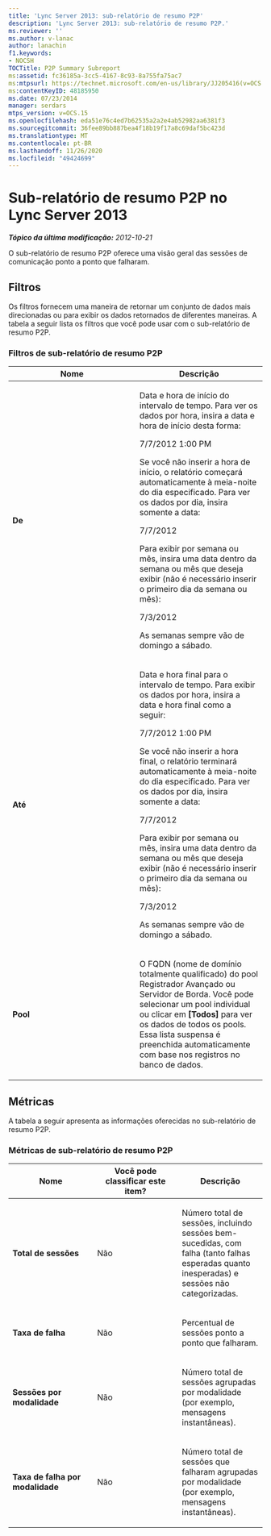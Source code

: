 ```yaml
---
title: 'Lync Server 2013: sub-relatório de resumo P2P'
description: 'Lync Server 2013: sub-relatório de resumo P2P.'
ms.reviewer: ''
ms.author: v-lanac
author: lanachin
f1.keywords:
- NOCSH
TOCTitle: P2P Summary Subreport
ms:assetid: fc36185a-3cc5-4167-8c93-8a755fa75ac7
ms:mtpsurl: https://technet.microsoft.com/en-us/library/JJ205416(v=OCS.15)
ms:contentKeyID: 48185950
ms.date: 07/23/2014
manager: serdars
mtps_version: v=OCS.15
ms.openlocfilehash: eda51e76c4ed7b62535a2a2e4ab52982aa6381f3
ms.sourcegitcommit: 36fee89bb887bea4f18b19f17a8c69daf5bc423d
ms.translationtype: MT
ms.contentlocale: pt-BR
ms.lasthandoff: 11/26/2020
ms.locfileid: "49424699"
---
```

# <a name="p2p-summary-subreport-in-lync-server-2013"></a>Sub-relatório de resumo P2P no Lync Server 2013

<div data-xmlns="http://www.w3.org/1999/xhtml">

<div class="topic" data-xmlns="http://www.w3.org/1999/xhtml" data-msxsl="urn:schemas-microsoft-com:xslt" data-cs="https://msdn.microsoft.com/">

<div data-asp="https://msdn2.microsoft.com/asp">



</div>

<div id="mainSection">

<div id="mainBody">

<span> </span>

_**Tópico da última modificação:** 2012-10-21_

O sub-relatório de resumo P2P oferece uma visão geral das sessões de comunicação ponto a ponto que falharam.

<div>

## <a name="filters"></a>Filtros

Os filtros fornecem uma maneira de retornar um conjunto de dados mais direcionadas ou para exibir os dados retornados de diferentes maneiras. A tabela a seguir lista os filtros que você pode usar com o sub-relatório de resumo P2P.

### <a name="p2p-summary-subreport-filters"></a>Filtros de sub-relatório de resumo P2P

<table>
<colgroup>
<col style="width: 50%" />
<col style="width: 50%" />
</colgroup>
<thead>
<tr class="header">
<th>Nome</th>
<th>Descrição</th>
</tr>
</thead>
<tbody>
<tr class="odd">
<td><p><strong>De</strong></p></td>
<td><p>Data e hora de início do intervalo de tempo. Para ver os dados por hora, insira a data e hora de início desta forma:</p>
<p>7/7/2012 1:00 PM</p>
<p>Se você não inserir a hora de início, o relatório começará automaticamente à meia-noite do dia especificado. Para ver os dados por dia, insira somente a data:</p>
<p>7/7/2012</p>
<p>Para exibir por semana ou mês, insira uma data dentro da semana ou mês que deseja exibir (não é necessário inserir o primeiro dia da semana ou mês):</p>
<p>7/3/2012</p>
<p>As semanas sempre vão de domingo a sábado.</p></td>
</tr>
<tr class="even">
<td><p><strong>Até</strong></p></td>
<td><p>Data e hora final para o intervalo de tempo. Para exibir os dados por hora, insira a data e hora final como a seguir:</p>
<p>7/7/2012 1:00 PM</p>
<p>Se você não inserir a hora final, o relatório terminará automaticamente à meia-noite do dia especificado. Para ver os dados por dia, insira somente a data:</p>
<p>7/7/2012</p>
<p>Para exibir por semana ou mês, insira uma data dentro da semana ou mês que deseja exibir (não é necessário inserir o primeiro dia da semana ou mês):</p>
<p>7/3/2012</p>
<p>As semanas sempre vão de domingo a sábado.</p></td>
</tr>
<tr class="odd">
<td><p><strong>Pool</strong></p></td>
<td><p>O FQDN (nome de domínio totalmente qualificado) do pool Registrador Avançado ou Servidor de Borda. Você pode selecionar um pool individual ou clicar em <strong>[Todos]</strong> para ver os dados de todos os pools. Essa lista suspensa é preenchida automaticamente com base nos registros no banco de dados.</p></td>
</tr>
</tbody>
</table>


</div>

<div>

## <a name="metrics"></a>Métricas

A tabela a seguir apresenta as informações oferecidas no sub-relatório de resumo P2P.

### <a name="p2p-summary-subreport-metrics"></a>Métricas de sub-relatório de resumo P2P

<table>
<colgroup>
<col style="width: 33%" />
<col style="width: 33%" />
<col style="width: 33%" />
</colgroup>
<thead>
<tr class="header">
<th>Nome</th>
<th>Você pode classificar este item?</th>
<th>Descrição</th>
</tr>
</thead>
<tbody>
<tr class="odd">
<td><p><strong>Total de sessões</strong></p></td>
<td><p>Não</p></td>
<td><p>Número total de sessões, incluindo sessões bem-sucedidas, com falha (tanto falhas esperadas quanto inesperadas) e sessões não categorizadas.</p></td>
</tr>
<tr class="even">
<td><p><strong>Taxa de falha</strong></p></td>
<td><p>Não</p></td>
<td><p>Percentual de sessões ponto a ponto que falharam.</p></td>
</tr>
<tr class="odd">
<td><p><strong>Sessões por modalidade</strong></p></td>
<td><p>Não</p></td>
<td><p>Número total de sessões agrupadas por modalidade (por exemplo, mensagens instantâneas).</p></td>
</tr>
<tr class="even">
<td><p><strong>Taxa de falha por modalidade</strong></p></td>
<td><p>Não</p></td>
<td><p>Número total de sessões que falharam agrupadas por modalidade (por exemplo, mensagens instantâneas).</p></td>
</tr>
</tbody>
</table>


</div>

</div>

<span> </span>

</div>

</div>

</div>

